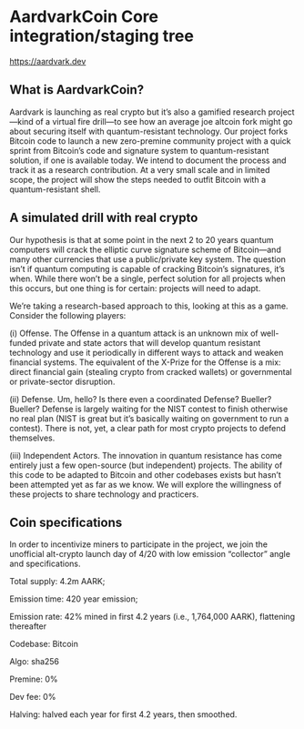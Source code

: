 AardvarkCoin Core integration/staging tree
=====================================

https://aardvark.dev

What is AardvarkCoin?
----------------

Aardvark is launching as real crypto but it’s also a gamified research project—kind of a virtual fire drill—to see how an average joe altcoin fork might go about securing itself with quantum-resistant technology.  Our project forks Bitcoin code to launch a new zero-premine community project with a quick sprint from Bitcoin’s code and signature system to quantum-resistant solution, if one is available today. We intend to document the process and track it as a research contribution. At a very small scale and in limited scope, the project will show the steps needed to outfit Bitcoin with a quantum-resistant shell.


A simulated drill with real crypto
----------------
Our hypothesis is that at some point in the next 2 to 20 years quantum computers will crack the elliptic curve signature scheme of Bitcoin—and many other currencies that use a public/private key system. The question isn’t if quantum computing is capable of cracking Bitcoin’s signatures, it’s when.  While there won’t be a single, perfect solution for all projects when this occurs, but one thing is for certain: projects will need to adapt.  

We’re taking a research-based approach to this, looking at this as a game. Consider the following players:

(i) Offense. The Offense in a quantum attack is an unknown mix of well-funded private and state actors that  will develop quantum resistant technology and use it periodically in different ways to attack and weaken financial systems.  The equivalent of the X-Prize for the Offense is a mix: direct financial gain (stealing crypto from cracked wallets) or governmental or private-sector disruption.


(ii) Defense. Um, hello?  Is there even a coordinated Defense?  Bueller?  Bueller?  Defense is largely waiting for the NIST contest to finish otherwise no real plan (NIST is great but it’s basically waiting on government to run a contest).  There is not, yet, a clear path for most crypto projects to defend themselves.  

(iii) Independent Actors. The innovation in quantum resistance has come entirely  just a few open-source (but independent) projects. The ability of this code to be adapted to Bitcoin and other codebases exists but hasn’t been attempted yet as far as we know. We will explore the willingness of these projects to share technology and practicers. 


Coin specifications
----------------
In order to incentivize miners to participate in the project,  we join the unofficial alt-crypto launch day of 4/20  with low emission “collector” angle and specifications.

Total supply:     4.2m AARK; 

Emission time:    420 year emission;

Emission rate:    42% mined in first 4.2  years  (i.e., 1,764,000 AARK), flattening thereafter

Codebase:    Bitcoin 

Algo:        sha256

Premine:    0%

Dev fee:    0%

Halving:    halved each year for first 4.2 years, then smoothed.




